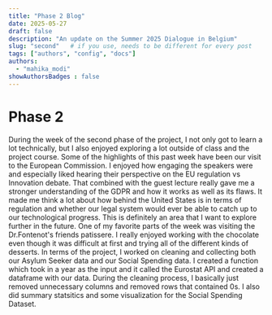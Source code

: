 ```yaml
---
title: "Phase 2 Blog"
date: 2025-05-27
draft: false
description: "An update on the Summer 2025 Dialogue in Belgium"
slug: "second"   # if you use, needs to be different for every post
tags: ["authors", "config", "docs"]
authors:
  - "mahika_modi"
showAuthorsBadges : false
---
```


# Phase 2 

During the week of the second phase of the project, I not only got to learn a lot technically, but I also enjoyed exploring a lot outside of class and the project course. Some of the highlights of this past week have been our visit to the European Commission. I enjoyed how engaging the speakers were and especially liked hearing their perspective on the EU regulation vs Innovation debate. That combined with the guest lecture really gave me a stronger understanding of the GDPR and how it works as well as its flaws. It made me think a lot about how behind the United States is in terms of regulation and whether our legal system would ever be able to catch up to our technological progress. This is definitely an area that I want to explore further in the future. One of my favorite parts of the week was visiting the Dr.Fontenot's friends patissere. I really enjoyed working with the chocolate even though it was difficult at first and trying all of the different kinds of desserts. In terms of the project, I worked on cleaning and collecting both our Asylum Seeker data and our Social Spending data. I created a function which took in a year as the input and it called the Eurostat API and created a dataframe with our data. During the cleaning process, I basically just removed unnecessary columns and removed rows that contained 0s. I also did summary statsitics and some visualization for the Social Spending Dataset. 

